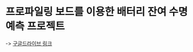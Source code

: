 # 프로파일링 보드를 이용한 배터리 잔여 수명 예측 프로젝트

-> [구글드라이브 링크](https://drive.google.com/drive/folders/14EF3lpKjZNA949lDcg6TDMUnpHWyUGxX)

